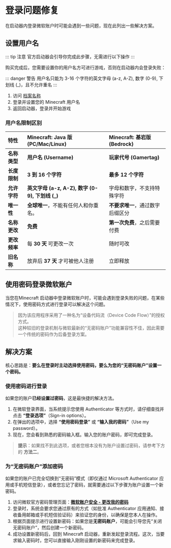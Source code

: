 # 登录问题修复

在启动器内登录微软账户时可能会遇到一些问题，现在此列出一些解决方案。

## 设置用户名

::: tip 注意
官方启动器会引导你完成此步骤，无需进行以下操作
:::

购买完成后，您需要设置你的用户名方可进行游戏，否则在启动器内会登录失败：

::: danger 警告
用户名只能为 3-16 个字符的英文字母 (a-z, A-Z), 数字 (0-9), 下划线 (_)，且不允许重名
:::

1. 访问 [档案名称](https://www.minecraft.net/zh-hans/msaprofile/mygames/editprofile)
2. 登录并设置您的 Minecraft 用户名
3. 返回启动器，登录并开始游戏

### 用户名限制区别

| 特性 | **Minecraft: Java 版 (PC/Mac/Linux)** | **Minecraft: 基岩版 (Bedrock)** |
| :--- | :--- | :--- |
| **名称类型** | **用户名 (Username)** | **玩家代号 (Gamertag)** |
| **长度限制** | **3 到 16 个字符** | **最多 12 个字符** |
| **允许字符** | **英文字母 (a-z, A-Z), 数字 (0-9), 下划线 (_)** | 字母和数字，不支持特殊字符 |
| **唯一性** | **全球唯一**，不能有任何人和你重名。 | **不要求唯一**，通过数字后缀区分 |
| **名称更改** | **免费** | **第一次免费**，之后需要付费 |
| **更改频率** | 每 **30 天** 可更改一次 | 随时可改 |
| **旧名称** | 放弃后 **37 天** 才可被他人注册 | 立即释放 |

## 使用密码登录微软账户

当您在Minecraft 启动器中登录微软账户时，可能会遇到登录失败的问题，在某些情况下，使用密码方式进行登录可以解决这个问题。

> 因为该应用程序采用了一种名为“设备代码流（Device Code Flow）”的授权方式。  
> 这种较旧的登录机制与微软最新的“无密码账户”功能兼容性不佳，因此需要一个传统的密码作为后备登录方案。

## 解决方案

核心思路是：**要么在登录时主动选择使用密码，要么为您的“无密码账户”设置一个密码。**

### 使用密码进行登录

如果您的账户**已经设置过密码**，这是最快捷的解决方法。

1. 在微软登录界面，当系统提示您使用 Authenticator 等方式时，请仔细查找并点击 **“登录选项”**（Sign-in options）。
2. 在弹出的选项中，选择 **“使用密码登录”** 或 **“输入我的密码”**（Use my password）。
3. 现在，您会看到熟悉的密码输入框。输入您的账户密码，即可完成登录。

> **提示**：如果找不到此选项，或者您根本没有为账户设置过密码，请参考下方的 **方法二**。

### 为“无密码账户”添加密码

如果您的账户已完全切换到“无密码”模式（即仅通过 Microsoft Authenticator 应用或手机短信登录），或者您忘记了密码，就需要通过以下步骤为账户设置一个新密码。

1. 访问微软官方密码管理页面：[**微软账户安全 - 更改我的密码**](https://account.live.com/password/Change)
2. 登录时，系统会要求您通过原有的方式（如批准 Authenticator 应用通知、接收备用邮箱或手机短信验证码）来验证您的身份，以确保是您本人在操作。
3. 根据页面提示进行设置新密码：如果您是**无密码账户**，可能会引导您先“关闭无密码账户”，然后创建一个新密码。
4. 成功设置新密码后，回到 Minecraft 启动器，重新发起登录流程。这次，当要求输入密码时，您可以直接输入刚刚设置的新密码来完成登录。

